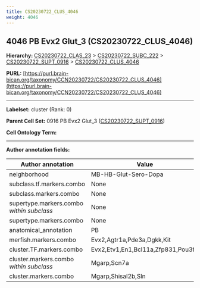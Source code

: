 ```yaml
---
title: CS20230722_CLUS_4046
weight: 4046
---
```

## 4046 PB Evx2 Glut_3 (CS20230722_CLUS_4046)
<b>Hierarchy: </b>
[CS20230722_CLAS_23](../CS20230722_CLAS_23) >
[CS20230722_SUBC_222](../CS20230722_SUBC_222) >
[CS20230722_SUPT_0916](../CS20230722_SUPT_0916) >
[CS20230722_CLUS_4046](../CS20230722_CLUS_4046)

**PURL:** [https://purl.brain-bican.org/taxonomy/CCN20230722/CS20230722_CLUS_4046](https://purl.brain-bican.org/taxonomy/CCN20230722/CS20230722_CLUS_4046)

---


**Labelset:** cluster (Rank: 0)

**Parent Cell Set:** 0916 PB Evx2 Glut_3 ([CS20230722_SUPT_0916](../CS20230722_SUPT_0916))



**Cell Ontology Term:** 

[MARKER GENES.]: #


---

[TRANSFERRED ANNOTATIONS.]: #


[AUTHOR ANNOTATION FIELDS.]: #


**Author annotation fields:**

| Author annotation | Value |
|-------------------|-------|
|neighborhood|MB-HB-Glut-Sero-Dopa|
|subclass.tf.markers.combo|None|
|subclass.markers.combo|None|
|supertype.markers.combo _within subclass_|None|
|supertype.markers.combo|None|
|anatomical_annotation|PB|
|merfish.markers.combo|Evx2,Agtr1a,Pde3a,Dgkk,Kit|
|cluster.TF.markers.combo|Evx2,Etv1,En1,Bcl11a,Zfp831,Pou3f4|
|cluster.markers.combo _within subclass_|Mgarp,Scn7a|
|cluster.markers.combo|Mgarp,Shisal2b,Sln|
